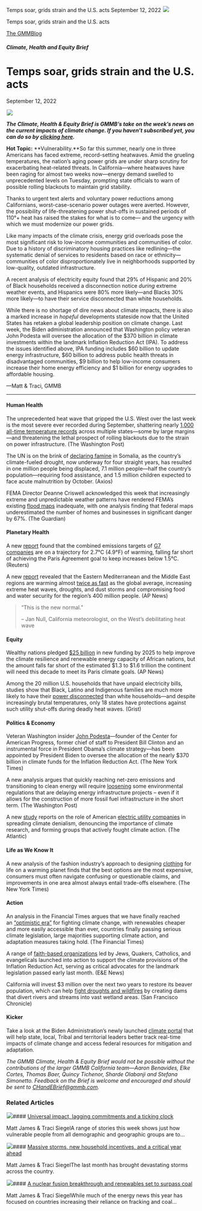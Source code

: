 



Temps soar, grids strain and the U.S. acts
September 12, 2022
![](data:image/gif;base64,R0lGODlhAQABAAAAACH5BAEKAAEALAAAAAABAAEAAAICTAEAOw==)![](https://www.gmmb.com/wp-content/uploads/2022/09/Picture1-1.png)



Temps soar, grids strain and the U.S. acts





 [The GMMBlog](/blog/)



##### Climate, Health and Equity Brief

 Temps soar, grids strain and the U.S. acts
==========================================


September 12, 2022



![](data:image/gif;base64,R0lGODlhAQABAAAAACH5BAEKAAEALAAAAAABAAEAAAICTAEAOw==)![](https://www.gmmb.com/wp-content/uploads/2022/09/Picture1-1-552x464.png) 


***The Climate, Health & Equity Brief is GMMB’s take on the week’s news on the current impacts of climate change. If you haven’t subscribed yet, you can do so by [clicking here](https://mailchimp.us4.list-manage.com/subscribe?u=f2f8c4bdabe1a2a83f914e813&id=4a13a601e2).***


**Hot Topic:** **Vulnerability.**So far this summer, nearly one in three Americans has faced extreme, record-setting heatwaves. Amid the grueling temperatures, the nation’s aging power grids are under sharp scrutiny for exacerbating heat-related threats. In California—where heatwaves have been raging for almost two weeks now—energy demand swelled to unprecedented levels on Tuesday, prompting state officials to warn of possible rolling blackouts to maintain grid stability.


Thanks to urgent text alerts and voluntary power reductions among Californians, worst-case-scenario power outages were averted. However, the possibility of life-threatening power shut-offs in sustained periods of 110°+ heat has raised the stakes for what is to come— and the urgency with which we must modernize our power grids.


Like many impacts of the climate crisis, energy grid overloads pose the most significant risk to low-income communities and communities of color. Due to a history of discriminatory housing practices like redlining—the systematic denial of services to residents based on race or ethnicity—communities of color disproportionately live in neighborhoods supported by low-quality, outdated infrastructure.


A recent analysis of electricity equity found that 29% of Hispanic and 20% of Black households received a disconnection notice *during* extreme weather events, and Hispanics were 80% more likely—and Blacks 30% more likely—to have their service disconnected than white households.


While there is no shortage of dire news about climate impacts, there is also a marked increase in *hopeful* developments stateside now that the United States has retaken a global leadership position on climate change. Last week, the Biden administration announced that Washington policy veteran John Podesta will oversee the allocation of the $370 billion in climate investments within the landmark Inflation Reduction Act (IPA). To address the issues identified above, IPA funding includes $60 billion to update energy infrastructure, $60 billion to address public health threats in disadvantaged communities, $9 billion to help low-income consumers increase their home energy efficiency and $1 billion for energy upgrades to affordable housing.


—Matt & Traci, GMMB




---


#### Human Health



The unprecedented heat wave that gripped the U.S. West over the last week is the most severe ever recorded during September, shattering nearly [1,000 all-time temperature records](https://www.washingtonpost.com/climate-environment/2022/09/08/western-heatwave-records-california-climate/) across multiple states—some by large margins—and threatening the lethal prospect of rolling blackouts due to the strain on power infrastructure. (The Washington Post)


The UN is on the brink of [declaring famine](https://www.axios.com/2022/09/09/somalia-famine-unhcr-drought-hunger-explainer) in Somalia, as the country’s climate-fueled drought, now underway for four straight years, has resulted in one million people being displaced, 7.1 million people—half the country’s population—requiring food assistance, and 1.5 million children expected to face acute malnutrition by October. (Axios)


FEMA Director Deanne Criswell acknowledged this week that increasingly extreme and unpredictable weather patterns have rendered FEMA’s existing [flood maps](https://www.theguardian.com/environment/2022/sep/04/fema-flood-maps-climate-change-georgia-floods) inadequate, with one analysis finding that federal maps underestimated the number of homes and businesses in significant danger by 67%. (The Guardian)



#### Planetary Health


A new [report](https://www.oliverwyman.com/media-center/2022/sep/g7-firms-failing-paris-agreement.html) found that the combined emissions targets of [G7 companies](https://www.reuters.com/business/sustainable-business/g7-company-emissions-falling-short-global-climate-goal-study-shows-2022-09-06/) are on a trajectory for 2.7°C (4.9°F) of warming, falling far short of achieving the Paris Agreement goal to keep increases below 1.5°C. (Reuters)


A new [report](https://agupubs.onlinelibrary.wiley.com/doi/full/10.1029/2021RG000762) revealed that the Eastern Mediterranean and the Middle East regions are warming almost [twice as fast](https://apnews.com/article/science-health-middle-east-droughts-9cf154e1f68baac488163bfb1d38220c) as the global average, increasing extreme heat waves, droughts, and dust storms and compromising food and water security for the region’s 400 million people. (AP News)



> “This is the new normal.”
> 
> 
> – Jan Null, California meteorologist, on the West’s debilitating heat wave
> 
> 


#### Equity




Wealthy nations pledged [$25 billion](https://apnews.com/article/africa-france-united-nations-9287d5b81264586238445b655c99e2f7) in new funding by 2025 to help improve the climate resilience and renewable energy capacity of African nations, but the amount falls far short of the estimated $1.3 to $1.6 trillion the continent will need this decade to meet its Paris climate goals. (AP News)


Among the 20 million U.S. households that have unpaid electricity bills, studies show that Black, Latino and Indigenous families are much more likely to have their [power disconnected](https://grist.org/climate-energy/energy-equity-elusive-black-latino-indigenous-households/) than white households—and despite increasingly brutal temperatures, only 18 states have protections against such utility shut-offs during deadly heat waves. (Grist)



#### Politics & Economy


Veteran Washington insider [John Podesta](https://www.nytimes.com/2022/09/02/climate/john-podesta-climate-biden.html)—founder of the Center for American Progress, former chief of staff to President Bill Clinton and an instrumental force in President Obama’s climate strategy—has been appointed by President Biden to oversee the allocation of the nearly $370 billion in climate funds for the Inflation Reduction Act. (The New York Times)


A new analysis argues that quickly reaching net-zero emissions and transitioning to clean energy will require [loosening](https://www.washingtonpost.com/climate-environment/2022/09/02/fight-climate-greens-have-embrace-big-energy-projects-fast/) some environmental regulations that are delaying energy infrastructure projects – even if it allows for the construction of more fossil fuel infrastructure in the short term. (The Washington Post)


A new [study](https://iopscience.iop.org/article/10.1088/1748-9326/ac8ab3) reports on the role of American [electric utility companies](https://www.theatlantic.com/science/archive/2022/09/electric-utilities-downplayed-climate-change/671361/) in spreading climate denialism, denouncing the importance of climate research, and forming groups that actively fought climate action. (The Atlantic)


#### Life as We Know It



A new analysis of the fashion industry’s approach to designing [clothing](https://www.nytimes.com/2022/09/03/climate/cooling-clothes-climate-change.html) for life on a warming planet finds that the best options are the most expensive, consumers must often navigate confusing or questionable claims, and improvements in one area almost always entail trade-offs elsewhere. (The New York Times)


#### Action



An analysis in the Financial Times argues that we have finally reached an [“optimistic era”](https://www.ft.com/content/bb468d16-c260-4da1-aa2d-8633f8b1f4ad) for fighting climate change, with renewables cheaper and more easily accessible than ever, countries finally passing serious climate legislation, large majorities supporting climate action, and adaptation measures taking hold. (The Financial Times)


A range of [faith-based organizations](https://www.eenews.net/articles/how-faith-groups-helped-pass-the-climate-law/) led by Jews, Quakers, Catholics, and evangelicals launched into action to support the climate provisions of the Inflation Reduction Act, serving as critical advocates for the landmark legislation passed early last month. (E&E News)


California will invest $3 million over the next two years to restore its beaver population, which can help [fight droughts and wildfires](https://www.sfchronicle.com/climate/article/California-beaver-17421023.php) by creating dams that divert rivers and streams into vast wetland areas. (San Francisco Chronicle)



#### Kicker


Take a look at the Biden Administration’s newly launched [climate portal](https://resilience.climate.gov/) that will help state, local, Tribal and territorial leaders better track real-time impacts of climate change and access federal resources for mitigation and adaptation.


*The GMMB Climate, Health & Equity Brief would not be possible without the contributions of the larger GMMB California team—Aaron Benavides, Elke Cortes, Thomas Baer, Quincy Tichenor, Sharde Olabanji and Stefana Simonetto. Feedback on the Brief is welcome and encouraged and should be sent to [CHandEBrief@gmmb.com](mailto:CHandEBrief@gmmb.com).*









### Related Articles

![](data:image/gif;base64,R0lGODlhAQABAAAAACH5BAEKAAEALAAAAAABAAEAAAICTAEAOw==)![](https://www.gmmb.com/wp-content/uploads/2023/01/c53f7cb5-08a2-d0cf-d9a1-c8ef2c9b55e0-380x200.png)#### [Universal impact, lagging commitments and a ticking clock](https://www.gmmb.com/news/universal-impact-lagging-commitments-and-a-ticking-clock/)

Matt James & Traci SiegelA range of stories this week shows just how vulnerable people from all demographic and geographic groups are to…

![](data:image/gif;base64,R0lGODlhAQABAAAAACH5BAEKAAEALAAAAAABAAEAAAICTAEAOw==)![](https://www.gmmb.com/wp-content/uploads/2023/01/Picture1-380x200.png)#### [Massive storms, new household incentives, and a critical year ahead](https://www.gmmb.com/news/massive-storms-new-household-incentives-and-a-critical-year-ahead-and-renewables-set-to-surpass-coal-2/)

Matt James & Traci SiegelThe last month has brought devastating storms across the country.

![](data:image/gif;base64,R0lGODlhAQABAAAAACH5BAEKAAEALAAAAAABAAEAAAICTAEAOw==)![](https://www.gmmb.com/wp-content/uploads/2022/12/Picture1-380x200.png)#### [A nuclear fusion breakthrough and renewables set to surpass coal](https://www.gmmb.com/news/a-nuclear-fusion-breakthrough-and-renewables-set-to-surpass-coal/)

Matt James & Traci SiegelWhile much of the energy news this year has focused on countries increasing their reliance on fracking and coal…




